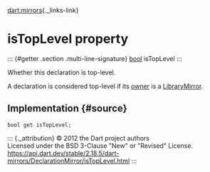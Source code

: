 [dart:mirrors](../../dart-mirrors/dart-mirrors-library){._links-link}

isTopLevel property
===================

::: {#getter .section .multi-line-signature}
[bool](../../dart-core/bool-class) isTopLevel
:::

Whether this declaration is top-level.

A declaration is considered top-level if its [owner](owner) is a
[LibraryMirror](../librarymirror-class).

Implementation {#source}
--------------

``` {.language-dart data-language="dart"}
bool get isTopLevel;
```

::: {._attribution}
© 2012 the Dart project authors\
Licensed under the BSD 3-Clause \"New\" or \"Revised\" License.\
<https://api.dart.dev/stable/2.18.5/dart-mirrors/DeclarationMirror/isTopLevel.html>
:::
